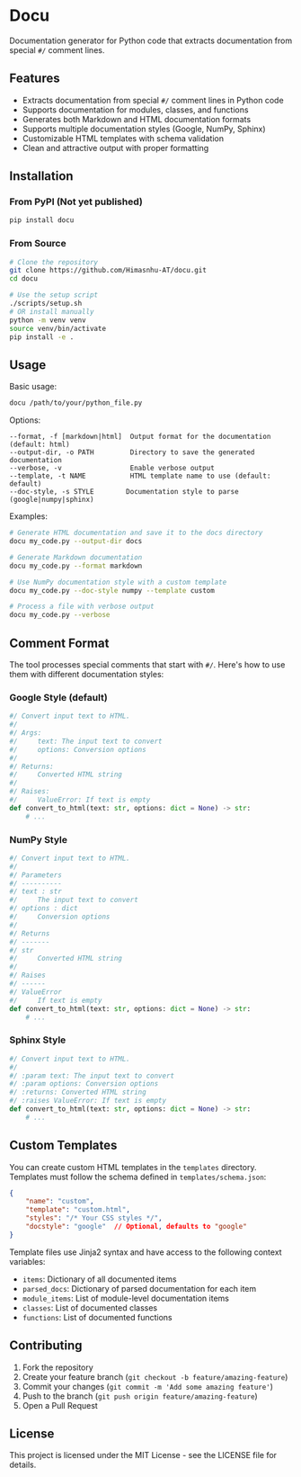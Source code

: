 # Docu

Documentation generator for Python code that extracts documentation from special `#/` comment lines.

## Features

- Extracts documentation from special `#/` comment lines in Python code
- Supports documentation for modules, classes, and functions
- Generates both Markdown and HTML documentation formats
- Supports multiple documentation styles (Google, NumPy, Sphinx)
- Customizable HTML templates with schema validation
- Clean and attractive output with proper formatting

## Installation

### From PyPI (Not yet published)

```bash
pip install docu
```

### From Source

```bash
# Clone the repository
git clone https://github.com/Himasnhu-AT/docu.git
cd docu

# Use the setup script
./scripts/setup.sh
# OR install manually
python -m venv venv
source venv/bin/activate
pip install -e .
```

## Usage

Basic usage:

```bash
docu /path/to/your/python_file.py
```

Options:

```
--format, -f [markdown|html]  Output format for the documentation (default: html)
--output-dir, -o PATH         Directory to save the generated documentation
--verbose, -v                 Enable verbose output
--template, -t NAME           HTML template name to use (default: default)
--doc-style, -s STYLE        Documentation style to parse (google|numpy|sphinx)
```

Examples:

```bash
# Generate HTML documentation and save it to the docs directory
docu my_code.py --output-dir docs

# Generate Markdown documentation
docu my_code.py --format markdown

# Use NumPy documentation style with a custom template
docu my_code.py --doc-style numpy --template custom

# Process a file with verbose output
docu my_code.py --verbose
```

## Comment Format

The tool processes special comments that start with `#/`. Here's how to use them with different documentation styles:

### Google Style (default)

```python
#/ Convert input text to HTML.
#/
#/ Args:
#/     text: The input text to convert
#/     options: Conversion options
#/
#/ Returns:
#/     Converted HTML string
#/
#/ Raises:
#/     ValueError: If text is empty
def convert_to_html(text: str, options: dict = None) -> str:
    # ...
```

### NumPy Style

```python
#/ Convert input text to HTML.
#/
#/ Parameters
#/ ----------
#/ text : str
#/     The input text to convert
#/ options : dict
#/     Conversion options
#/
#/ Returns
#/ -------
#/ str
#/     Converted HTML string
#/
#/ Raises
#/ ------
#/ ValueError
#/     If text is empty
def convert_to_html(text: str, options: dict = None) -> str:
    # ...
```

### Sphinx Style

```python
#/ Convert input text to HTML.
#/
#/ :param text: The input text to convert
#/ :param options: Conversion options
#/ :returns: Converted HTML string
#/ :raises ValueError: If text is empty
def convert_to_html(text: str, options: dict = None) -> str:
    # ...
```

## Custom Templates

You can create custom HTML templates in the `templates` directory. Templates must follow the schema defined in `templates/schema.json`:

```json
{
    "name": "custom",
    "template": "custom.html",
    "styles": "/* Your CSS styles */",
    "docstyle": "google"  // Optional, defaults to "google"
}
```

Template files use Jinja2 syntax and have access to the following context variables:

- `items`: Dictionary of all documented items
- `parsed_docs`: Dictionary of parsed documentation for each item
- `module_items`: List of module-level documentation items
- `classes`: List of documented classes
- `functions`: List of documented functions

## Contributing

1. Fork the repository
2. Create your feature branch (`git checkout -b feature/amazing-feature`)
3. Commit your changes (`git commit -m 'Add some amazing feature'`)
4. Push to the branch (`git push origin feature/amazing-feature`)
5. Open a Pull Request

## License

This project is licensed under the MIT License - see the LICENSE file for details.